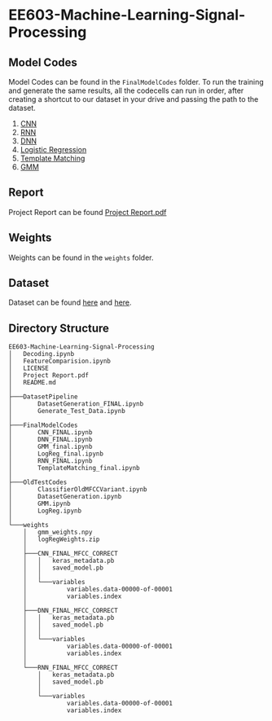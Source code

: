 # EE603-Machine-Learning-Signal-Processing
## Model Codes
Model Codes can be found in the `FinalModelCodes` folder. To run the training and generate the same results, all the codecells can run in order, after creating a shortcut to our dataset in your drive and passing the path to the dataset.

1. [CNN](FinalModelCodes/CNN_FINAL.ipynb)
2. [RNN](FinalModelCodes/RNN_FINAL.ipynb)
3. [DNN](FinalModelCodes/DNN_FINAL.ipynb)
4. [Logistic Regression](FinalModelCodes/LogReg_final.ipynb)
5. [Template Matching](FinalModelCodes/TemplateMatching_final.ipynb)
6. [GMM](FinalModelCodes/GMM_final.ipynb)
## Report
Project Report can be found [Project Report.pdf](ProjectReport.pdf)

## Weights
Weights can be found in the `weights` folder.

## Dataset
Dataset can be found [here](https://drive.google.com/drive/folders/1u7Oh_hp28TusSOafFaI8QMfUjjfrKQkf?usp=sharing) and [here](https://drive.google.com/drive/folders/1SWQSspPaCj0_u0O6cLLyB_ijogPIfoBA?usp=sharing).


## Directory Structure
```
EE603-Machine-Learning-Signal-Processing
│   Decoding.ipynb
│   FeatureComparision.ipynb
│   LICENSE
│   Project Report.pdf
│   README.md
│
├───DatasetPipeline
│       DatasetGeneration_FINAL.ipynb
│       Generate_Test_Data.ipynb
│
├───FinalModelCodes
│       CNN_FINAL.ipynb
│       DNN_FINAL.ipynb
│       GMM_final.ipynb
│       LogReg_final.ipynb
│       RNN_FINAL.ipynb
│       TemplateMatching_final.ipynb
│
├───OldTestCodes
│       ClassifierOldMFCCVariant.ipynb
│       DatasetGeneration.ipynb
│       GMM.ipynb
│       LogReg.ipynb
│
└───weights
    │   gmm_weights.npy
    │   logRegWeights.zip
    │
    ├───CNN_FINAL_MFCC_CORRECT
    │   │   keras_metadata.pb
    │   │   saved_model.pb
    │   │
    │   └───variables
    │           variables.data-00000-of-00001
    │           variables.index
    │
    ├───DNN_FINAL_MFCC_CORRECT
    │   │   keras_metadata.pb
    │   │   saved_model.pb
    │   │
    │   └───variables
    │           variables.data-00000-of-00001
    │           variables.index
    │
    └───RNN_FINAL_MFCC_CORRECT
        │   keras_metadata.pb
        │   saved_model.pb
        │
        └───variables
                variables.data-00000-of-00001
                variables.index
```